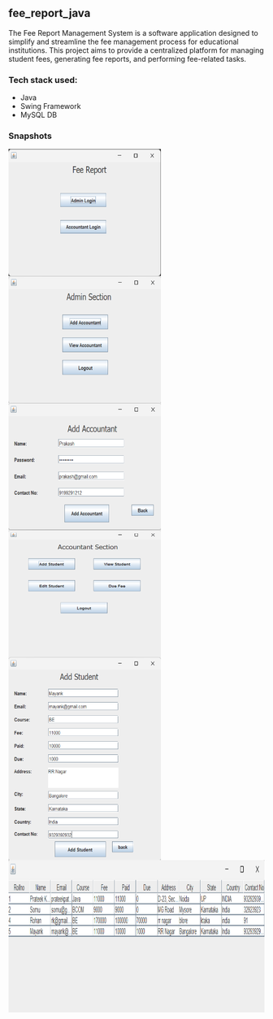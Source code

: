 <h2> fee_report_java </h2>
<p>The Fee Report Management System is a software application designed to simplify and streamline the fee management process for educational institutions. This project aims to provide a centralized platform for managing student fees, generating fee reports, and performing fee-related tasks. </p>

<h3>Tech stack used:</h3>
<ul>
  <li>Java</li>
  <li>Swing Framework</li>
  <li>MySQL DB</li>
</ul>

<h3>Snapshots </h3>
<img align="center" alt="PIC" width="300px" height="250px" src="/images/1.png" />
<br>
<img align="center" alt="PIC" width="300px" height="250px" src="/images/2.png" />
<br>
<img align="center" alt="PIC" width="300px" height="250px" src="/images/3.png" />
<br>
<img align="center" alt="PIC" width="300px" height="250px" src="/images/4.png" />
<br>
<img align="center" alt="PIC" width="300px" height="400px" src="/images/5.png" />
<br>
<img align="center" alt="PIC" width="800px" height="300px" src="/images/6.png" />
<br>
